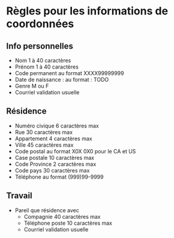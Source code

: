# Règles pour les informations de coordonnées

## Info personnelles
- Nom 1 à 40 caractères
- Prénom 1 à 40 caractères
- Code permanent au format XXXX99999999
- Date de naissance : au format : TODO
- Genre M ou F
- Courriel validation usuelle

## Résidence
- Numéro civique 6 caractères max
- Rue 30 caractères max
- Appartement 4 caractères max
- Ville 45 caractères max
- Code postal au format X0X 0X0 pour le CA et US
- Case postale 10 caractères max
- Code Province 2 caractères max
- Code pays 30 caractères max
- Téléphone au format (999)99-9999

## Travail
- Pareil que résidence avec
    - Compagnie 40 caractères max
    - Téléphone poste 10 caractères max
    - Courriel validation usuelle
